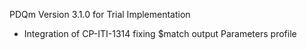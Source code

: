 PDQm Version 3.1.0 for Trial Implementation

- Integration of CP-ITI-1314 fixing $match output Parameters profile
